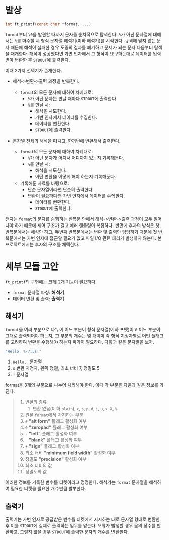 # 발상

```c
int ft_printf(const char *format, ...)
```

`format`부터 `\0`을 발견할 때까지 문자를 순차적으로 탐색한다. `%`가 아닌 문자열에 대해서는 `%`를 마주칠 시 형식 문자열 해석기(이하 해석기)를 시작한다. 규격에 맞지 않는 문자 때문에 해석이 실패한 경우 도중의 결과를 폐기하고 문제가 되는 문자 다음부터 탐색을 재개한다. 해석이 성공했다면 가변 인자에서 그 형식이 요구하는대로 데이터를 입력받아 변환한 후 `STDOUT`에 출력한다.

이때 2가지 선택지가 존재한다.

- 해석->변환->출력 과정을 반복한다.
  - `format`의 모든 문자에 대하여 차례대로:
    - `%`가 아닌 문자는 만날 때마다 `STDOUT`에 출력한다.
    - `%`를 만날 시:
      - 해석을 시도한다.
      - 가변 인자에서 데이터를 수집한다.
      - 데이터를 변환한다.
      - `STDOUT`에 출력한다.

- 문자열 전체의 해석을 마치고, 한꺼번에 변환해서 출력한다.
  - `format`의 모든 문자에 대하여 차례대로:
    - `%`가 아닌 문자가 어디서 어디까지 있는지 기록해둔다.
    - `%`를 만날 시:
      - 해석을 시도한다.
      - 어떤 변환을 어떻게 해야 하는지 기록해둔다.
  - 기록해둔 자료를 바탕으로:
    - 단순 문자열이라면 단순히 출력한다.
    - 변환이 필요하다면 가변 인자에서 데이터를 수집한다.
      - 데이터를 변환한다.
      - `STDOUT`에 출력한다.

전자는 `format`의 문자를 순회하는 반복문 안에서 해석->변환->출력 과정이 모두 일어나야 하기 때문에 제어 구조가 길고 에러 핸들링이 복잡하다. 반면에 후자의 방식은 첫 반복문에서는 해석만 하고, 두번째 반복문에서는 변환 및 출력만 담당하기 때문에 첫 반복문에서는 가변 인자에 접근할 필요가 없고 파일 I/O 관련 에러가 발생하지 않는다. 본 프로젝트에서는 후자의 구조를 채택한다.

# 세부 모듈 고안

`ft_printf`의 구현에는 크게 2개 기능이 필요하다.

- `format` 문자열 파싱: **해석기**
- 데이터 변환 및 출력: **출력기**

## 해석기

`format`을 여러 부분으로 나누어 어느 부분이 형식 문자열(이하 포맷)이고 어느 부분이 그대로 출력되어야 하는지, 그 부분의 개수는 몇 개이며 각 형식 지정자별로 어떤 플래그를 고려하여 변환을 수행해야 하는지 파악이 필요하다. 다음과 같은 문자열을 보자.

```c
"Hello, %-7.5s!"
```

1. `Hello, ` 문자열
2. `s` 변환 지정자, 왼쪽 정렬, 최소 너비 7, 정밀도 5
3. `!` 문자열

format을 3개의 부분으로 나누어 처리해야 한다. 이때 각 부분은 다음과 같은 정보를 가진다.

> 1. 변환의 종류
>    1. 변환 없음(이하 `plain`), `c`, `s`, `p`, `d`, `i`, `u`, `x`, `X`, `%`
> 2. 원본 `format`에서 차지하는 부분
> 3. `#` **"alt form"** 플래그 활성화 여부
> 4. `0` **"zeropad"** 플래그 활성화 여부
> 5. `-` **"left"** 플래그 활성화 여부
> 6. ` ` **"blank"** 플래그 활성화 여부
> 7. `+` **"sign"** 플래그 활성화 여부
> 8. 최소 너비 **"minimum field width"** 활성화 여부
> 9. 정밀도 **"precision"** 활성화 여부
> 10. 최소 너비의 값
> 11. 정밀도의 값

이러한 정보를 기록한 변수를 티켓이라고 명명한다. 해석기는 `format` 문자열을 해석하여 필요한 티켓을 필요한 개수만큼 발부한다. 

## 출력기

출력기는 가변 인자로 공급받은 변수를 티켓에서 지시하는 대로 문자열 형태로 변환한 후 이를 `STDOUT`에 실제로 출력하는 임무를 맡는다. 오류가 발생할 경우 음의 정수를 반환하고, 그렇지 않을 경우 `STDOUT`에 출력한 문자의 개수를 반환한다.
